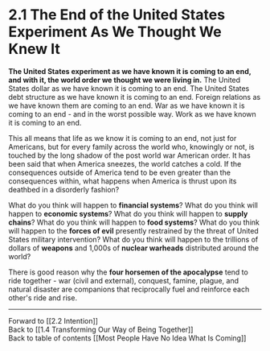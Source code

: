# 2.1 The End of the United States Experiment As We Thought We Knew It


**The United States experiment as we have known it is coming to an end, and with it, the world order we thought we were living in.** The United States dollar as we have known it is coming to an end. The United States debt structure as we have known it is coming to an end. Foreign relations as we have known them are coming to an end. War as we have known it is coming to an end - and in the worst possible way. Work as we have known it is coming to an end. 

This all means that life as we know it is coming to an end, not just for Americans, but for every family across the world who, knowingly or not, is touched by the long shadow of the post world war American order. It has been said that when America sneezes, the world catches a cold. If the consequences outside of America tend to be even greater than the consequences within, what happens when America is thrust upon its deathbed in a disorderly fashion? 

What do you think will happen to **financial systems**? What do you think will happen to **economic systems**? What do you think will happen to **supply chains**? What do you think will happen to **food systems**? What do you think will happen to the **forces of evil** presently restrained by the threat of United States military intervention? What do you think will happen to the trillions of dollars of **weapons** and 1,000s of **nuclear warheads** distributed around the world?

There is good reason why the **four horsemen of the apocalypse** tend to ride together - war (civil and external), conquest, famine, plague, and natural disaster are companions that reciprocally fuel and reinforce each other's ride and rise. 

___

Forward to [[2.2 Intention]]   
Back to [[1.4 Transforming Our Way of Being Together]]   
Back to table of contents [[Most People Have No Idea What Is Coming]]   
